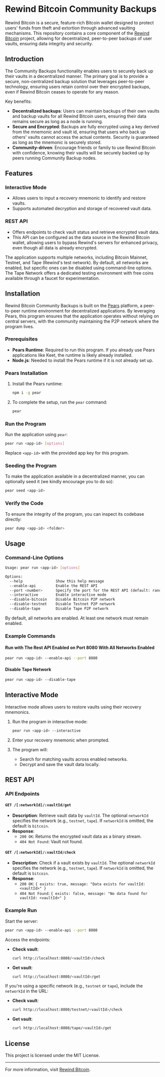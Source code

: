 # Rewind Bitcoin Community Backups

Rewind Bitcoin is a secure, feature-rich Bitcoin wallet designed to protect users' funds from theft and extortion through advanced vaulting mechanisms. This repository contains a core component of the [Rewind Bitcoin](https://rewindbitcoin.com) project, allowing for decentralized, peer-to-peer backups of user vaults, ensuring data integrity and security.

## Introduction

The Community Backups functionality enables users to securely back up their vaults in a decentralized manner. The primary goal is to provide a secure, non-centralized backup solution that leverages peer-to-peer technology, ensuring users retain control over their encrypted backups, even if Rewind Bitcoin ceases to operate for any reason.

Key benefits:

- **Decentralized backups**: Users can maintain backups of their own vaults and backup vaults for all Rewind Bitcoin users, ensuring their data remains secure as long as a node is running.
- **Secure and Encrypted**: Backups are fully encrypted using a key derived from the mnemonic and vault id, ensuring that users who back up others' vaults cannot access the actual contents. Security is guaranteed as long as the mnemonic is securely stored.
- **Community-driven**: Encourage friends or family to use Rewind Bitcoin with confidence, knowing their vaults will be securely backed up by peers running Community Backup nodes.

## Features

### Interactive Mode

- Allows users to input a recovery mnemonic to identify and restore vaults.
- Supports automated decryption and storage of recovered vault data.

### REST API

- Offers endpoints to check vault status and retrieve encrypted vault data.  
- This API can be configured as the data source in the Rewind Bitcoin wallet, allowing users to bypass Rewind's servers for enhanced privacy, even though all data is already encrypted.

The application supports multiple networks, including Bitcoin Mainnet, Testnet, and Tape (Rewind's test network). By default, all networks are enabled, but specific ones can be disabled using command-line options. The Tape Network offers a dedicated testing environment with free coins available through a faucet for experimentation.

## Installation

Rewind Bitcoin Community Backups is built on the [Pears](https://pears.com) platform, a peer-to-peer runtime environment for decentralized applications. By leveraging Pears, this program ensures that the application operates without relying on central servers, with the community maintaining the P2P network where the program lives.

### Prerequisites

- **Pears Runtime**: Required to run this program. If you already use Pears applications like Keet, the runtime is likely already installed.  
- **Node.js**: Needed to install the Pears runtime if it is not already set up.

### Pears Installation

1. Install the Pears runtime:

   ```bash
   npm i -g pear
   ```

2. To complete the setup, run the `pear` command:

   ```bash
   pear
   ```

### Run the Program

Run the application using `pear`:

```bash
pear run <app-id> [options]
```

Replace `<app-id>` with the provided app key for this program.

### Seeding the Program

To make the application available in a decentralized manner, you can optionally seed it (we kindly encourage you to do so):

```bash
pear seed <app-id>
```

### Verify the Code

To ensure the integrity of the program, you can inspect its codebase directly:

```bash
pear dump <app-id> <folder>
```

## Usage

### Command-Line Options

```bash
Usage: pear run <app-id> [options]

Options:
  --help               Show this help message
  --enable-api         Enable the REST API
  --port <number>      Specify the port for the REST API (default: random)
  --interactive        Enable interactive mode
  --disable-bitcoin    Disable Bitcoin P2P network
  --disable-testnet    Disable Testnet P2P network
  --disable-tape       Disable Tape P2P network
```

By default, all networks are enabled. At least one network must remain enabled.

### Example Commands

#### Run with The Rest API Enabled on Port 8080 With All Networks Enabled

```bash
pear run <app-id> --enable-api --port 8080
```

#### Disable Tape Network

```bash
pear run <app-id> --disable-tape
```

## Interactive Mode

Interactive mode allows users to restore vaults using their recovery mnemonics.

1. Run the program in interactive mode:

   ```bash
   pear run <app-id> --interactive
   ```

2. Enter your recovery mnemonic when prompted.
3. The program will:
   - Search for matching vaults across enabled networks.
   - Decrypt and save the vault data locally.

## REST API

### API Endpoints

#### `GET /[:networkId]/:vaultId/get`

- **Description**: Retrieve vault data by `vaultId`. The optional `networkId` specifies the network (e.g., `testnet`, `tape`). If `networkId` is omitted, the default is `bitcoin`.
- **Response**:
  - `200 OK`: Returns the encrypted vault data as a binary stream.
  - `404 Not Found`: Vault not found.

#### `GET /[:networkId]/:vaultId/check`

- **Description**: Check if a vault exists by `vaultId`. The optional `networkId` specifies the network (e.g., `testnet`, `tape`). If `networkId` is omitted, the default is `bitcoin`.
- **Response**:
  - `200 OK`: `{ exists: true, message: "Data exists for vaultId: <vaultId>" }`
  - `404 Not Found`: `{ exists: false, message: "No data found for vaultId: <vaultId>" }`

### Example Run

Start the server:

```bash
pear run <app-id> --enable-api --port 8080
```

Access the endpoints:

- **Check vault**:  
  ```bash
  curl http://localhost:8080/<vaultId>/check
  ```

- **Get vault**:  
  ```bash
  curl http://localhost:8080/<vaultId>/get
  ```

If you're using a specific network (e.g., `testnet` or `tape`), include the `networkId` in the URL:

- **Check vault**:  
  ```bash
  curl http://localhost:8080/testnet/<vaultId>/check
  ```

- **Get vault**:  
  ```bash
  curl http://localhost:8080/tape/<vaultId>/get
  ```

## License

This project is licensed under the MIT License.

---

For more information, visit [Rewind Bitcoin](https://rewindbitcoin.com).
